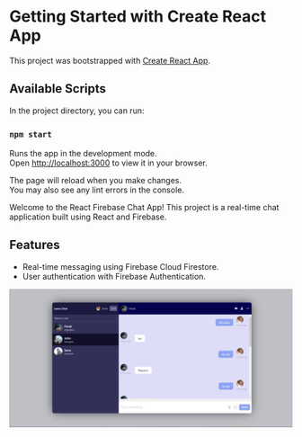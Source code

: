 # Getting Started with Create React App

This project was bootstrapped with [Create React App](https://github.com/facebook/create-react-app).

## Available Scripts

In the project directory, you can run:

### `npm start`

Runs the app in the development mode.\
Open [http://localhost:3000](http://localhost:3000) to view it in your browser.

The page will reload when you make changes.\
You may also see any lint errors in the console.

Welcome to the React Firebase Chat App! This project is a real-time chat application built using React and Firebase.

## Features

- Real-time messaging using Firebase Cloud Firestore.
- User authentication with Firebase Authentication.

![image](https://github.com/catrucdev/chatting-app/blob/master/public/chatting-room.png)

